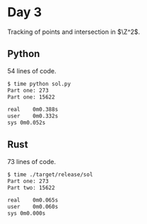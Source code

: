 # Day 3

Tracking of points and intersection in $\Z^2$.

## Python

54 lines of code.

```bash
$ time python sol.py
Part one: 273
Part one: 15622

real	0m0.388s
user	0m0.332s
sys	0m0.052s
```



## Rust

73 lines of code.

```bash
$ time ./target/release/sol
Part one: 273
Part two: 15622

real	0m0.065s
user	0m0.060s
sys	0m0.000s
```
